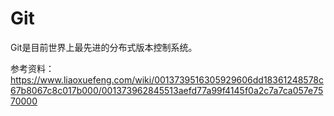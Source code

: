 # Git

Git是目前世界上最先进的分布式版本控制系统。

参考资料：https://www.liaoxuefeng.com/wiki/0013739516305929606dd18361248578c67b8067c8c017b000/001373962845513aefd77a99f4145f0a2c7a7ca057e7570000

